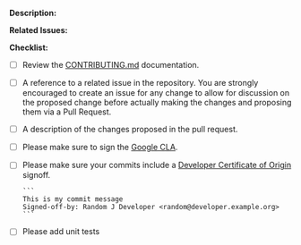 <!-- markdownlint-disable code-block-style first-line-h1 -->

**Description:**

<!-- Add a detailed description of the change and the rationale -->

**Related Issues:**

<!-- Add related issue references -->

**Checklist:**

- [ ] Review the [CONTRIBUTING.md](CONTRIBUTING.md) documentation.
- [ ] A reference to a related issue in the repository. You are strongly
      encouraged to create an issue for any change to allow for discussion on the
      proposed change before actually making the changes and proposing them via a
      Pull Request.
- [ ] A description of the changes proposed in the pull request.
- [ ] Please make sure to sign the
      [Google CLA](https://cla.developers.google.com/about/google-corporate).
- [ ] Please make sure your commits include a
      [Developer Certificate of Origin](https://developercertificate.org/)
      signoff.

      ```
      This is my commit message
      Signed-off-by: Random J Developer <random@developer.example.org>
      ```

- [ ] Please add unit tests
